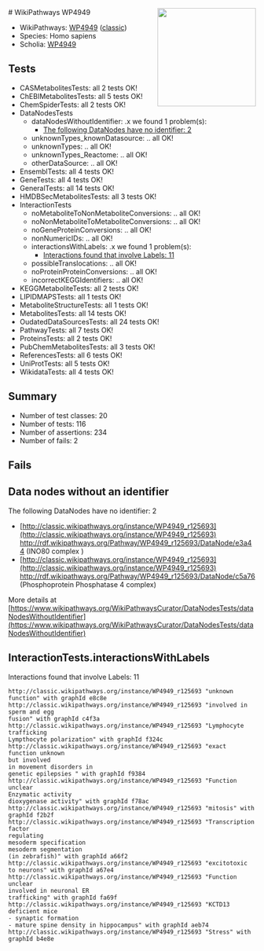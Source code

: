 <img style="float: right; width: 200px" src="https://upload.wikimedia.org/wikipedia/commons/thumb/8/83/Wplogo_with_text_500.png/640px-Wplogo_with_text_500.png" />
# WikiPathways WP4949

* WikiPathways: [WP4949](https://wikipathways.org/pathways/WP4949) ([classic](https://classic.wikipathways.org/instance/WP4949))
* Species: Homo sapiens
* Scholia: [WP4949](https://scholia.toolforge.org/wikipathways/WP4949)
## Tests
* CASMetabolitesTests: all 2 tests OK!
* ChEBIMetabolitesTests: all 5 tests OK!
* ChemSpiderTests: all 2 tests OK!
* DataNodesTests
    * dataNodesWithoutIdentifier: .x we found 1 problem(s):
        * [The following DataNodes have no identifier: 2](#d2d32fa1)
    * unknownTypes_knownDatasource: .. all OK!
    * unknownTypes: .. all OK!
    * unknownTypes_Reactome: .. all OK!
    * otherDataSource: .. all OK!
* EnsemblTests: all 4 tests OK!
* GeneTests: all 4 tests OK!
* GeneralTests: all 14 tests OK!
* HMDBSecMetabolitesTests: all 3 tests OK!
* InteractionTests
    * noMetaboliteToNonMetaboliteConversions: .. all OK!
    * noNonMetaboliteToMetaboliteConversions: .. all OK!
    * noGeneProteinConversions: .. all OK!
    * nonNumericIDs: .. all OK!
    * interactionsWithLabels: .x we found 1 problem(s):
        * [Interactions found that involve Labels: 11](#fe97a8b9)
    * possibleTranslocations: .. all OK!
    * noProteinProteinConversions: .. all OK!
    * incorrectKEGGIdentifiers: .. all OK!
* KEGGMetaboliteTests: all 2 tests OK!
* LIPIDMAPSTests: all 1 tests OK!
* MetaboliteStructureTests: all 1 tests OK!
* MetabolitesTests: all 14 tests OK!
* OudatedDataSourcesTests: all 24 tests OK!
* PathwayTests: all 7 tests OK!
* ProteinsTests: all 2 tests OK!
* PubChemMetabolitesTests: all 3 tests OK!
* ReferencesTests: all 6 tests OK!
* UniProtTests: all 5 tests OK!
* WikidataTests: all 4 tests OK!


## Summary

* Number of test classes: 20
* Number of tests: 116
* Number of assertions: 234
* Number of fails: 2

## Fails

<a name="d2d32fa1" />

## Data nodes without an identifier

The following DataNodes have no identifier: 2

* [http://classic.wikipathways.org/instance/WP4949_r125693](http://classic.wikipathways.org/instance/WP4949_r125693) http://rdf.wikipathways.org/Pathway/WP4949_r125693/DataNode/e3a44 (INO80 complex
)
* [http://classic.wikipathways.org/instance/WP4949_r125693](http://classic.wikipathways.org/instance/WP4949_r125693) http://rdf.wikipathways.org/Pathway/WP4949_r125693/DataNode/c5a76 (Phosphoprotein
Phosphatase 4 complex)


More details at [https://www.wikipathways.org/WikiPathwaysCurator/DataNodesTests/dataNodesWithoutIdentifier](https://www.wikipathways.org/WikiPathwaysCurator/DataNodesTests/dataNodesWithoutIdentifier)

<a name="fe97a8b9" />

## InteractionTests.interactionsWithLabels

Interactions found that involve Labels: 11
```
http://classic.wikipathways.org/instance/WP4949_r125693 "unknown function" with graphId e8c8e
http://classic.wikipathways.org/instance/WP4949_r125693 "involved in
sperm and egg
fusion" with graphId c4f3a
http://classic.wikipathways.org/instance/WP4949_r125693 "Lymphocyte trafficking
Lympthocyte polarization" with graphId f324c
http://classic.wikipathways.org/instance/WP4949_r125693 "exact function unknown 
but involved
in movement disorders in 
genetic epilepsies " with graphId f9384
http://classic.wikipathways.org/instance/WP4949_r125693 "Function unclear
Enzymatic activity
dioxygenase activity" with graphId f78ac
http://classic.wikipathways.org/instance/WP4949_r125693 "mitosis" with graphId f2b2f
http://classic.wikipathways.org/instance/WP4949_r125693 "Transcription factor 
regulating
mesoderm specification
mesoderm segmentation
(in zebrafish)" with graphId a66f2
http://classic.wikipathways.org/instance/WP4949_r125693 "excitotoxic to neurons" with graphId a67e4
http://classic.wikipathways.org/instance/WP4949_r125693 "Function unclear
involved in neuronal ER
trafficking" with graphId fa69f
http://classic.wikipathways.org/instance/WP4949_r125693 "KCTD13 deficient mice
- synaptic formation
- mature spine density in hippocampus" with graphId aeb74
http://classic.wikipathways.org/instance/WP4949_r125693 "Stress" with graphId b4e8e
```

